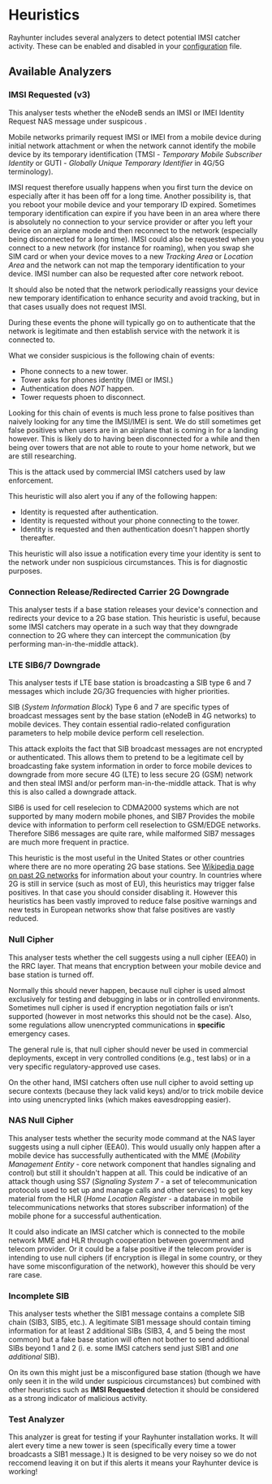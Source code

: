# Heuristics

Rayhunter includes several analyzers to detect potential IMSI catcher activity. These can be enabled and disabled in your [configuration](./configuration.md) file.

## Available Analyzers

### IMSI Requested (v3)

This analyser tests whether the eNodeB sends an IMSI or IMEI Identity Request NAS message under suspicous .

Mobile networks primarily request IMSI or IMEI from a mobile device during initial network attachment or when the network cannot identify the mobile device by its temporary identification (TMSI - *Temporary Mobile Subscriber Identity* or GUTI - *Globally Unique Temporary Identifier* in 4G/5G terminology).

IMSI request therefore usually happens when you first turn the device on especially after it has been off for a long time. Another possibility is, that you reboot your mobile device and your temporary ID expired. Sometimes temporary identification can expire if you have been in an area where there is absolutely no connection to your service provider or after you left your device on an airplane mode and then reconnect to the network (especially being disconnected for a long time). IMSI could also be requested when you connect to a new network (for instance for roaming), when you swap she SIM card or when your device moves to a new *Tracking Area* or *Location Area* and the network can not map the temporary identification to your device. IMSI number can also be requested after core network reboot.

It should also be noted that the network periodically reassigns your device new temporary identification to enhance security and avoid tracking, but in that cases usually does not request IMSI.

During these events the phone will typically go on to authenticate that the network is legitimate and then establish service with the network it is connected to. 

What we consider suspicious is the following chain of events:

* Phone connects to a new tower. 
* Tower asks for phones identity (IMEI or IMSI.)
* Authentication does *NOT* happen. 
* Tower requests phoen to disconnect. 

Looking for this chain of events is much less prone to false positives than naively looking for any time the IMSI/IMEI is sent. We do still sometimes get false positives when users are in an airplane that is coming in for a landing however. This is likely do to having been disconnected for a while and then being over towers that are not able to route to your home network, but we are still researching.

This is the attack used by commercial IMSI catchers used by law enforcement. 

This heuristic will also alert you if any of the following happen:
* Identity is requested after authentication.
* Identity is requested without your phone connecting to the tower. 
* Identity is requested and then authentication doesn't happen shortly thereafter. 

This heuristic will also issue a notification every time your identity is sent to the network under non suspicious circumstances. This is for diagnostic purposes. 

### Connection Release/Redirected Carrier 2G Downgrade

This analyser tests if a base station releases your device's connection and redirects your device to a 2G base station. This heuristic is useful, because some IMSI catchers may operate in a such way that they downgrade connection to 2G where they can intercept the communication (by performing man-in-the-middle attack).


### LTE SIB6/7 Downgrade

This analyser tests if LTE base station is broadcasting a SIB type 6 and 7 messages which include 2G/3G frequencies with higher priorities.

SIB (*System Information Block*) Type 6 and 7 are specific types of broadcast messages sent by the base station (eNodeB in 4G networks) to mobile devices. They contain essential radio-related configuration parameters to help mobile device perform cell reselection.

This attack exploits the fact that SIB broadcast messages are not encrypted or authenticated. This allows them to pretend to be a legitimate cell by broadcasting fake system information in order to force mobile devices to downgrade from more secure 4G (LTE) to less secure 2G (GSM) network and then steal IMSI and/or perform man-in-the-middle attack. That is why this is also called a downgrade attack.

SIB6 is used for cell reselecion to CDMA2000 systems which are not supported by many modern mobile phones, and SIB7 Provides the mobile device with information to perform cell reselection to GSM/EDGE networks. Therefore SIB6 messages are quite rare, while malformed SIB7 messages are much more frequent in practice. 

This heuristic is the most useful in the United States or other countries where there are no more operating 2G base stations. See [Wikipedia page on past 2G networks](https://en.wikipedia.org/wiki/2G#Past_2G_networks) for information about your country. In countries where 2G is still in service (such as most of EU), this heuristics may trigger false positives. In that case you should consider disabling it. However this heuristics has been vastly improved to reduce false positive warnings and new tests in European networks show that false positives are vastly reduced.

### Null Cipher

This analyser tests whether the cell suggests using a null cipher (EEA0) in the RRC layer. That means that encryption between your mobile device and base station is turned off.

Normally this should never happen, because null cipher is used almost exclusively for testing and debugging in labs or in controlled environments. Sometimes null cipher is used if encryption negotiation fails or isn’t supported (however in most networks this should not be the case). Also, some regulations allow unencrypted communications in **specific** emergency cases.

The general rule is, that null cipher should never be used in commercial deployments, except in very controlled conditions (e.g., test labs) or in a very specific regulatory-approved use cases.

On the other hand, IMSI catchers often use null cipher to avoid setting up secure contexts (because they lack valid keys) and/or to trick mobile device into using unencrypted links (which makes eavesdropping easier).

### NAS Null Cipher

This analyser tests whether the security mode command at the NAS layer suggests using a null cipher (EEA0). This would usually only happen after a mobile device has successfully authenticated with the MME (*Mobility Management Entity* - core network component that handles signaling and control) but still it shouldn't happen at all. This could be indicative of an attack though using SS7 (*Signaling System 7* - a set of telecommunication protocols used to set up and manage calls and other services) to get key material from the HLR (*Home Location Register* - a database in mobile telecommunications networks that stores subscriber information) of the mobile phone for a successful authentication.

It could also indicate an IMSI catcher which is connected to the mobile network MME and HLR through cooperation between government and telecom provider. Or it could be a false positive if the telecom provider is intending to use null ciphers (if encryption is illegal in some country, or they have some misconfiguration of the network), however this should be very rare case.

### Incomplete SIB

This analyser tests whether the SIB1 message contains a complete SIB chain (SIB3, SIB5, etc.). A legitimate SIB1 message should contain timing information for at least 2 additional SIBs (SIB3, 4, and 5 being the most common) but a fake base station will often not bother to send additional SIBs beyond 1 and 2 (i. e. some IMSI catchers send just SIB1 and *one additional* SIB).

On its own this might just be a misconfigured base station (though we have only seen it in the wild under suspicious circumstances) but combined with other heuristics such as **IMSI Requested** detection it should be considered as a strong indicator of malicious activity.

### Test Analyzer

This analyzer is great for testing if your Rayhunter installation works. It will alert every time a new tower is seen (specifically every time a tower broadcasts a SIB1 message.) It is designed to be very noisey so we do not reccomend leaving it on but if this alerts it means your Rayhunter device is working! 
